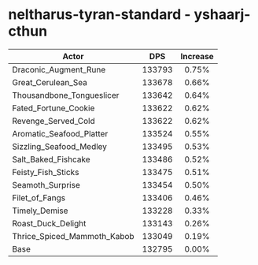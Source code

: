 # neltharus-tyran-standard - yshaarj-cthun
| Actor | DPS | Increase |
|---|:---:|:---:|
|Draconic_Augment_Rune|133793|0.75%|
|Great_Cerulean_Sea|133678|0.66%|
|Thousandbone_Tongueslicer|133642|0.64%|
|Fated_Fortune_Cookie|133622|0.62%|
|Revenge_Served_Cold|133622|0.62%|
|Aromatic_Seafood_Platter|133524|0.55%|
|Sizzling_Seafood_Medley|133495|0.53%|
|Salt_Baked_Fishcake|133486|0.52%|
|Feisty_Fish_Sticks|133475|0.51%|
|Seamoth_Surprise|133454|0.50%|
|Filet_of_Fangs|133406|0.46%|
|Timely_Demise|133228|0.33%|
|Roast_Duck_Delight|133143|0.26%|
|Thrice_Spiced_Mammoth_Kabob|133049|0.19%|
|Base|132795|0.00%|
